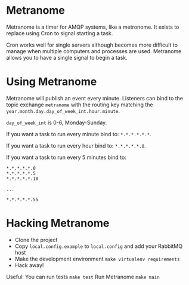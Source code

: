 Metranome
=========

Metranome is a timer for AMQP systems, like a metronome. It exists to replace
using Cron to signal starting a task.

Cron works well for single servers although becomes more difficult to manage
when multiple computers and processes are used. Metranome allows you to have a
single signal to begin a task.

Using Metranome
===============

Metranome will publish an event every minute. Listeners can bind to the topic
exchange `metranome` with the routing key matching the
`year.month.day.day_of_week_int.hour.minute`.

`day_of_week_int` is 0-6, Monday-Sunday.

If you want a task to run every minute bind to: `*.*.*.*.*.*`.

If you want a task to run every hour bind to: `*.*.*.*.*.0`.

If you want a task to run every 5 minutes bind to:

```
*.*.*.*.*.0
*.*.*.*.*.5
*.*.*.*.*.10

...

*.*.*.*.*.55
```

Hacking Metranome
=================

* Clone the project
* Copy `local.config.example` to `local.config` and add your RabbitMQ host
* Make the development environment `make virtualenv requirements`
* Hack away!

Useful:
You can run tests `make test`
Run Metranome `make main`
